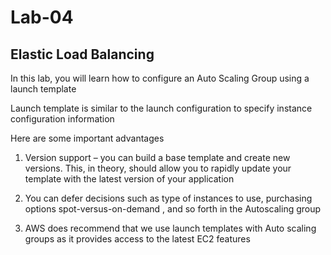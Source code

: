 # Lab-04

## Elastic Load Balancing 

In this lab, you will learn how to configure an Auto Scaling Group using a launch template

Launch template is similar to the launch configuration to specify instance configuration information

Here are some important advantages

1. Version support – you can build a base template and create new versions. This, in theory, should allow you to rapidly update your template with the latest version of your application

2. You can defer decisions such as type of instances to use, purchasing options spot-versus-on-demand , and so forth in the Autoscaling group

3. AWS does recommend that we use launch templates with Auto scaling groups as it provides access to the latest EC2 features

